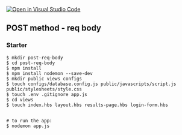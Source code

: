 [![Open in Visual Studio Code](https://classroom.github.com/assets/open-in-vscode-c66648af7eb3fe8bc4f294546bfd86ef473780cde1dea487d3c4ff354943c9ae.svg)](https://classroom.github.com/online_ide?assignment_repo_id=7794606&assignment_repo_type=AssignmentRepo)
## POST method - req body

### Starter

```shell
$ mkdir post-req-body
$ cd post-req-body
$ npm install
$ npm install nodemon --save-dev
$ mkdir public views configs
$ touch configs/database.config.js public/javascripts/script.js public/stylesheets/style.css
$ touch .env .gitignore app.js
$ cd views
$ touch index.hbs layout.hbs results-page.hbs login-form.hbs


# to run the app:
$ nodemon app.js
```

